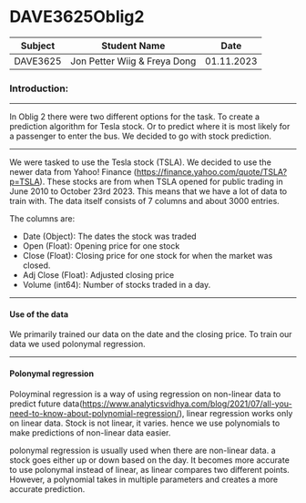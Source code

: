 # DAVE3625Oblig2
|Subject|Student Name |Date |
|-------|-------------|-----|
|DAVE3625| Jon Petter Wiig & Freya Dong| 01.11.2023| 
### Introduction: 
----
In Oblig 2 there were two different options for the task. To create a prediction algorithm for Tesla stock.  Or to predict where it is most likely for a passenger to enter the bus. 
We decided to go with stock prediction. 

----
We were tasked to use the Tesla stock (TSLA). We decided to use the newer data from Yahoo! Finance (https://finance.yahoo.com/quote/TSLA?p=TSLA).  These stocks are from when TSLA opened for public trading in June 2010 to October 23rd 2023. This means that we have a lot of data to train with. The data itself consists of 7 columns and about 3000 entries. 

The columns are:
- Date (Object): The dates the stock was traded
- Open (Float): Opening price for one stock
- Close (Float): Closing price for one stock for when the market was closed. 
- Adj Close (Float): Adjusted closing price
- Volume (int64): Number of stocks traded in a day.
-----
#### Use of the data

We primarily trained our data on the date and the closing price. To train our data we used polonymal regression. 

----
#### Polonymal regression

Poloyminal regression is a way of using regression on non-linear data to predict future data(https://www.analyticsvidhya.com/blog/2021/07/all-you-need-to-know-about-polynomial-regression/), linear regression works only on linear data. Stock is not linear, it varies. hence we use polynomials to make predictions of non-linear data easier. 

polonymal regression is usually used when there are non-linear data. a stock goes either up or down based on the day. It becomes more accurate to use polonymal instead of linear, as linear compares two different points. However, a polynomial takes in multiple parameters and creates a more accurate prediction. 
